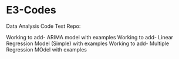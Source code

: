 # E3-Codes
Data Analysis Code
Test Repo: 

  Working to add- ARIMA model with examples
  Working to add- Linear Regression Model (Simple) with examples
  Working to add- Multiple Regression MOdel with examples 
